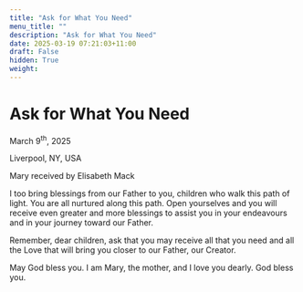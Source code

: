 ```yaml
---
title: "Ask for What You Need"
menu_title: ""
description: "Ask for What You Need"
date: 2025-03-19 07:21:03+11:00
draft: False
hidden: True
weight:
---
```

# Ask for What You Need

March 9<sup>th</sup>, 2025

Liverpool, NY, USA

Mary received by Elisabeth Mack

I too bring blessings from our Father to you, children who walk this path of light. You are all nurtured along this path. Open yourselves and you will receive even greater and more blessings to assist you in your endeavours and in your journey toward our Father.

Remember, dear children, ask that you may receive all that you need and all the Love that will bring you closer to our Father, our Creator.

May God bless you. I am Mary, the mother, and I love you dearly. God bless you.
